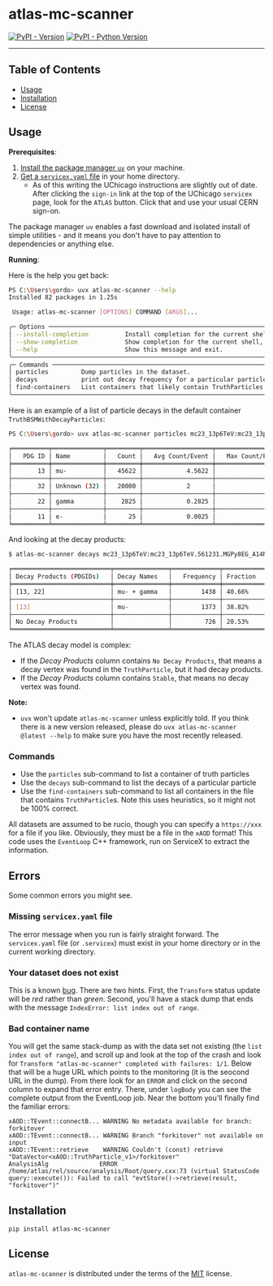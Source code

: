 # atlas-mc-scanner

[![PyPI - Version](https://img.shields.io/pypi/v/atlas-mc-scanner.svg)](https://pypi.org/project/atlas-mc-scanner)
[![PyPI - Python Version](https://img.shields.io/pypi/pyversions/atlas-mc-scanner.svg)](https://pypi.org/project/atlas-mc-scanner)

-----

## Table of Contents

- [Usage](#usage)
- [Installation](#installation)
- [License](#license)

## Usage

**Prerequisites**:

1. [Install the package manager `uv`](https://docs.astral.sh/uv/getting-started/installation/) on your machine.
1. [Get a `servicex.yaml` file](https://servicex-frontend.readthedocs.io/en/stable/connect_servicex.html) in your home directory.
    - As of this writing the UChicago instructions are slightly out of date. After clicking the `sign-in` link at the top of the UChicago `servicex` page, look for the `ATLAS` button. Click that and use your usual CERN sign-on.

The package manager `uv` enables a fast download and isolated install of simple utilities - and it means you don't have to pay attention to dependencies or anything else.

**Running**:

Here is the help you get back:

```bash
PS C:\Users\gordo> uvx atlas-mc-scanner --help
Installed 82 packages in 1.25s

 Usage: atlas-mc-scanner [OPTIONS] COMMAND [ARGS]...

╭─ Options ──────────────────────────────────────────────────────────────────────────────────────────────────────────────────────────────────────────────────────────────────────────────────────────────────────────────────────────────────────────────────────╮
│ --install-completion          Install completion for the current shell.                                                                                                                                                                                        │
│ --show-completion             Show completion for the current shell, to copy it or customize the installation.                                                                                                                                                 │
│ --help                        Show this message and exit.                                                                                                                                                                                                      │
╰────────────────────────────────────────────────────────────────────────────────────────────────────────────────────────────────────────────────────────────────────────────────────────────────────────────────────────────────────────────────────────────────╯
╭─ Commands ─────────────────────────────────────────────────────────────────────────────────────────────────────────────────────────────────────────────────────────────────────────────────────────────────────────────────────────────────────────────────────╮
│ particles         Dump particles in the dataset.                                                                                                                                                                                                               │
│ decays            print out decay frequency for a particular particle                                                                                                                                                                                          │
│ find-containers   List containers that likely contain TruthParticles.                                                                                                                                                                                          │
╰────────────────────────────────────────────────────────────────────────────────────────────────────────────────────────────────────────────────────────────────────────────────────────────────────────────────────────────────────────────────────────────────╯
```

Here is an example of a list of particle decays in the default container `TruthBSMWithDecayParticles`:

```bash
PS C:\Users\gordo> uvx atlas-mc-scanner particles mc23_13p6TeV:mc23_13p6TeV.561231.MGPy8EG_A14N23LO_HAHM_ggHZdZd_mumu_600_0p005.deriv.DAOD_LLP1.e8577_e8528_a934_s4370_r16083_r15970_p6619_tid42970882_00

╒══════════╤══════════════╤═════════╤═══════════════════╤═══════════════════╤═══════════════════╕
│   PDG ID │ Name         │   Count │   Avg Count/Event │   Max Count/Event │   Min Count/Event │
╞══════════╪══════════════╪═════════╪═══════════════════╪═══════════════════╪═══════════════════╡
│       13 │ mu-          │   45622 │            4.5622 │                 6 │                 2 │
├──────────┼──────────────┼─────────┼───────────────────┼───────────────────┼───────────────────┤
│       32 │ Unknown (32) │   20000 │            2      │                 2 │                 2 │
├──────────┼──────────────┼─────────┼───────────────────┼───────────────────┼───────────────────┤
│       22 │ gamma        │    2825 │            0.2825 │                 7 │                 0 │
├──────────┼──────────────┼─────────┼───────────────────┼───────────────────┼───────────────────┤
│       11 │ e-           │      25 │            0.0025 │                 4 │                 0 │
╘══════════╧══════════════╧═════════╧═══════════════════╧═══════════════════╧═══════════════════╛
```

And looking at the decay products:

```bash
$ atlas-mc-scanner decays mc23_13p6TeV:mc23_13p6TeV.561231.MGPy8EG_A14N23LO_HAHM_ggHZdZd_mumu_600_0p005.deriv.DAOD_LLP1.e8577_e8528_a934_s4370_r16083_r15970_p6619_tid42970882_00 13

╒═══════════════════════════╤═══════════════╤═════════════╤════════════╕
│ Decay Products (PDGIDs)   │ Decay Names   │   Frequency │ Fraction   │
╞═══════════════════════════╪═══════════════╪═════════════╪════════════╡
│ [13, 22]                  │ mu- + gamma   │        1438 │ 40.66%     │
├───────────────────────────┼───────────────┼─────────────┼────────────┤
│ [13]                      │ mu-           │        1373 │ 38.82%     │
├───────────────────────────┼───────────────┼─────────────┼────────────┤
│ No Decay Products         │               │         726 │ 20.53%     │
╘═══════════════════════════╧═══════════════╧═════════════╧════════════╛
```

The ATLAS decay model is complex:

- If the _Decay Products_ column contains `No Decay Products`, that means a decay vertex was found in the `TruthParticle`, but it had decay products.
- If the _Decay Products_ column contains `Stable`, that means no decay vertex was found.

**Note:**

- `uvx` won't update `atlas-mc-scanner` unless explicitly told. If you think there is a new version released, please do `uvx atlas-mc-scanner @latest --help` to make sure you have the most recently released.

### Commands

- Use the `particles` sub-command to list a container of truth particles
- Use the `decays` sub-command to list the decays of a particular particle
- Use the `find-containers` sub-command to list all containers in the file that contains `TruthParticle`s. Note this uses heuristics, so it might not be 100% correct.

All datasets are assumed to be rucio, though you can specify a `https://xxx` for a file if you like. Obviously, they must be a file in the `xAOD` format! This code uses the `EventLoop` C++ framework, run on ServiceX to extract the information.

## Errors

Some common errors you might see.

### Missing `servicex.yaml` file

The error message when you run is fairly straight forward. The `servicex.yaml` file (or `.servicex`) must exist in your home directory or in the current working directory.

### Your dataset does not exist

This is a known [bug](https://github.com/gordonwatts/atlas-mc-scanner/issues/22). There are two hints. First, the `Transform` status update will be _red_ rather than _green_. Second, you'll have a stack dump that ends with the message `IndexError: list index out of range`.

### Bad container name

You will get the same stack-dump as with the data set not existing (the `list index out of range`), and scroll up and look at the top of the crash and look for `Transform "atlas-mc-scanner" completed with failures: 1/1`. Below that will be a huge URL which points to the monitoring (it is the seocond URL in the dump). From there look for an `ERROR` and click on the second column to expand that error entry. There, under `logBody` you can see the complete output from the EventLoop job. Near the bottom you'll finally find the familiar errors:

```text
xAOD::TEvent::connectB... WARNING No metadata available for branch: forkitover
xAOD::TEvent::connectB... WARNING Branch "forkitover" not available on input
xAOD::TEvent::retrieve    WARNING Couldn't (const) retrieve "DataVector<xAOD::TruthParticle_v1>/forkitover"
AnalysisAlg              ERROR   /home/atlas/rel/source/analysis/Root/query.cxx:73 (virtual StatusCode query::execute()): Failed to call "evtStore()->retrieve(result, "forkitover")"
```

## Installation

```console
pip install atlas-mc-scanner
```

## License

`atlas-mc-scanner` is distributed under the terms of the [MIT](https://spdx.org/licenses/MIT.html) license.
